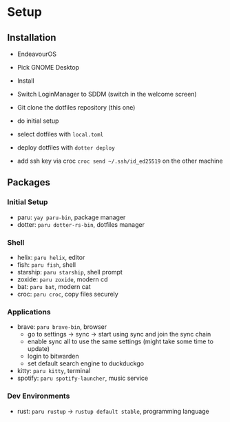 # Setup

## Installation

- EndeavourOS
- Pick GNOME Desktop
- Install

- Switch LoginManager to SDDM (switch in the welcome screen)

- Git clone the dotfiles repository (this one)
- do initial setup
- select dotfiles with `local.toml`
- deploy dotfiles with `dotter deploy`
- add ssh key via croc `croc send ~/.ssh/id_ed25519` on the other machine

## Packages

### Initial Setup
- paru: `yay paru-bin`, package manager
- dotter: `paru dotter-rs-bin`, dotfiles manager

### Shell
- helix: `paru helix`, editor
- fish: `paru fish`, shell
- starship: `paru starship`, shell prompt
- zoxide: `paru zoxide`, modern cd
- bat: `paru bat`, modern cat
- croc: `paru croc`, copy files securely

### Applications
- brave: `paru brave-bin`, browser
  - go to settings -> sync -> start using sync and join the sync chain
  - enable sync all to use the same settings (might take some time to update)
  - login to bitwarden
  - set default search engine to duckduckgo
- kitty: `paru kitty`, terminal
- spotify: `paru spotify-launcher`, music service

### Dev Environments
- rust: `paru rustup` -> `rustup default stable`, programming language
